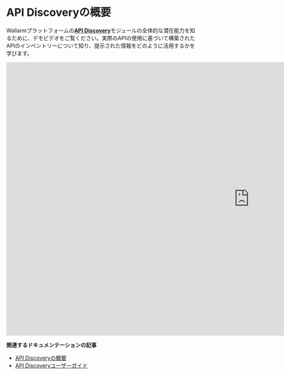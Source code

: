 # API Discoveryの概要

Wallarmプラットフォームの[**API Discovery**](../about-wallarm/api-discovery.md)モジュールの全体的な潜在能力を知るために、デモビデオをご覧ください。実際のAPIの使用に基づいて構築されたAPIのインベントリーについて知り、提示された情報をどのように活用するかを学びます。

<div class="video-wrapper">
  <iframe width="1280" height="720" src="https://www.youtube.com/embed/0bRHVtpWkJ8" frameborder="0" allow="accelerometer; autoplay; encrypted-media; gyroscope; picture-in-picture" allowfullscreen loading="lazy"></iframe>
</div>

**関連するドキュメンテーションの記事**

* [API Discoveryの概要](../about-wallarm/api-discovery.md)
* [API Discoveryユーザーガイド](../user-guides/api-discovery.md)